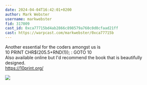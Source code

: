 ```yaml
---
date: 2024-04-04T16:42:01+0200
author: Mark Webster
username: markwebster
fid: 317009
cast_id: 0xca77715bd4ab2866c898579a760c0d0cfaad21ff
cast: https://warpcast.com/markwebster/0xca77715b
---
```

Another essential for the coders amongst us is   
10 PRINT CHR$(205.5+RND(1)); : GOTO 10  
Also available online but I'd recommend the book that is beautifully designed.   
https://10print.org/  

![](https://imagedelivery.net/BXluQx4ige9GuW0Ia56BHw/991260f4-c202-464d-d2ad-8a4287c3b300/original)